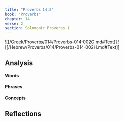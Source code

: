 ```yaml
---
title: "Proverbs 14:2"
book: "Proverbs"
chapter: 14
verse: 2
section: Solomonic Proverbs 1
---
```

![[/Greek/Proverbs/014/Proverbs-014-002G.md#Text]]
![[/Hebrew/Proverbs/014/Proverbs-014-002H.md#Text]]

## Analysis

#### Words

#### Phrases

#### Concepts

## Reflections
